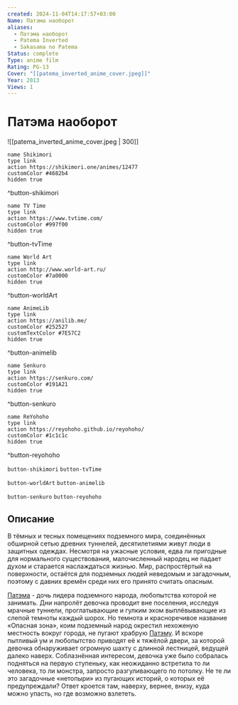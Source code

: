 ```yaml
---
created: 2024-11-04T14:17:57+03:00
Name: Патэма наоборот
aliases:
  - Патэма наоборот
  - Patema Inverted
  - Sakasama no Patema
Status: complete
Type: anime film
Rating: PG-13
Cover: "[[patema_inverted_anime_cover.jpeg]]"
Year: 2013
Views: 1
---
```


# Патэма наоборот

![[patema_inverted_anime_cover.jpeg | 300]]

```button
name Shikimori
type link
action https://shikimori.one/animes/12477
customColor #4682b4
hidden true
```
^button-shikimori

```button
name TV Time
type link
action https://www.tvtime.com/
customColor #997f00
hidden true
```
^button-tvTime

```button
name World Art
type link
action http://www.world-art.ru/
customColor #7a0000
hidden true
```
^button-worldArt

```button
name AnimeLib
type link
action https://anilib.me/
customColor #252527
customTextColor #7E57C2
hidden true
```
^button-animelib

```button
name Senkuro
type link
action https://senkuro.com/
customColor #191A21
hidden true
```
^button-senkuro

```button
name ReYohoho
type link
action https://reyohoho.github.io/reyohoho/
customColor #1c1c1c
hidden true
```
^button-reyohoho

`button-shikimori` `button-tvTime`

`button-worldArt` `button-animelib`

`button-senkuro` `button-reyohoho`

## Описание

В тёмных и тесных помещениях подземного мира, соединённых обширной сетью древних туннелей, десятилетиями живут люди в защитных одеждах. Несмотря на ужасные условия, едва ли пригодные для нормального существования, малочисленный народец не падает духом и старается наслаждаться жизнью. Мир, распростёртый на поверхности, остаётся для подземных людей неведомым и загадочным, поэтому с давних времён среди них его принято считать опасным.

[Патэма](https://shikimori.one/characters/55155-patema) - дочь лидера подземного народа, любопытства которой не занимать. Дни напролёт девочка проводит вне поселения, исследуя мрачные туннели, проглатывающие и гулким эхом выплёвывающие из слепой темноты каждый шорох. Но темнота и красноречивое название «Опасная зона», коим подземный народ окрестил нехоженую местность вокруг города, не пугают храбрую [Патэму](https://shikimori.one/characters/55155-patema). И вскоре пытливый ум и любопытство приводят её к тяжёлой двери, за которой девочка обнаруживает огромную шахту с длинной лестницей, ведущей далеко наверх. Соблазнённая интересом, девочка уже было собралась подняться на первую ступеньку, как неожиданно встретила то ли человека, то ли монстра, запросто разгуливающего по потолку. Не те ли это загадочные «нетопыри» из пугающих историй, о которых её предупреждали? Ответ кроется там, наверху, вернее, внизу, куда можно упасть, но где возможно взлететь.

